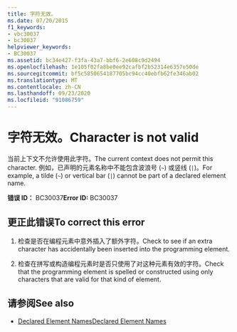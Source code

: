 ```yaml
---
title: 字符无效。
ms.date: 07/20/2015
f1_keywords:
- vbc30037
- bc30037
helpviewer_keywords:
- BC30037
ms.assetid: bc34e427-f3fa-43a7-bbf6-2e608c9d2494
ms.openlocfilehash: 1e105f02fa8be0ee92cafbf2b52314e6357e50de
ms.sourcegitcommit: bf5c5850654187705bc94cc40ebfb62fe346ab02
ms.translationtype: MT
ms.contentlocale: zh-CN
ms.lasthandoff: 09/23/2020
ms.locfileid: "91086759"
---
```

# <a name="character-is-not-valid"></a><span data-ttu-id="ad748-102">字符无效。</span><span class="sxs-lookup"><span data-stu-id="ad748-102">Character is not valid</span></span>

<span data-ttu-id="ad748-103">当前上下文不允许使用此字符。</span><span class="sxs-lookup"><span data-stu-id="ad748-103">The current context does not permit this character.</span></span> <span data-ttu-id="ad748-104">例如，已声明的元素名称中不能包含波浪号 (`~`) 或竖线 (`|`)。</span><span class="sxs-lookup"><span data-stu-id="ad748-104">For example, a tilde (`~`) or vertical bar (`|`) cannot be part of a declared element name.</span></span>  
  
 <span data-ttu-id="ad748-105">**错误 ID：** BC30037</span><span class="sxs-lookup"><span data-stu-id="ad748-105">**Error ID:** BC30037</span></span>  
  
## <a name="to-correct-this-error"></a><span data-ttu-id="ad748-106">更正此错误</span><span class="sxs-lookup"><span data-stu-id="ad748-106">To correct this error</span></span>  
  
1. <span data-ttu-id="ad748-107">检查是否在编程元素中意外插入了额外字符。</span><span class="sxs-lookup"><span data-stu-id="ad748-107">Check to see if an extra character has accidentally been inserted into the programming element.</span></span>  
  
2. <span data-ttu-id="ad748-108">检查在拼写或构造编程元素时是否只使用了对这种元素有效的字符。</span><span class="sxs-lookup"><span data-stu-id="ad748-108">Check that the programming element is spelled or constructed using only characters that are valid for that kind of element.</span></span>  
  
## <a name="see-also"></a><span data-ttu-id="ad748-109">请参阅</span><span class="sxs-lookup"><span data-stu-id="ad748-109">See also</span></span>

- [<span data-ttu-id="ad748-110">Declared Element Names</span><span class="sxs-lookup"><span data-stu-id="ad748-110">Declared Element Names</span></span>](../programming-guide/language-features/declared-elements/declared-element-names.md)
